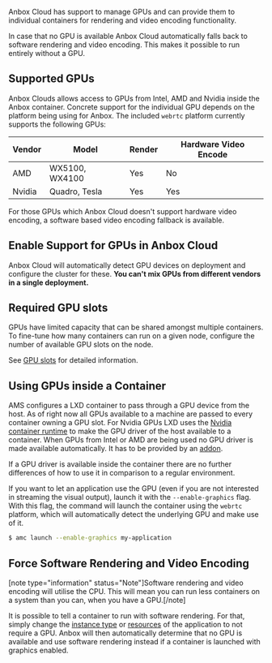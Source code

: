 Anbox Cloud has support to manage GPUs and can provide them to individual containers for rendering and video encoding functionality.

In case that no GPU is available Anbox Cloud automatically falls back to software rendering and video encoding. This makes it possible to run entirely without a GPU.

## Supported GPUs

Anbox Clouds allows access to GPUs from Intel, AMD and Nvidia inside the Anbox container. Concrete support for the individual GPU depends on the platform being using for Anbox. The included `webrtc` platform currently supports the following GPUs:

| Vendor | Model          | Render | Hardware Video Encode |
|--------|----------------|--------|-----------------------|
| AMD    | WX5100, WX4100 | Yes    | No                    |
| Nvidia | Quadro, Tesla  | Yes    | Yes                   |

For those GPUs which Anbox Cloud doesn't support hardware video encoding, a software based video encoding fallback is available.

## Enable Support for GPUs in Anbox Cloud

Anbox Cloud will automatically detect GPU devices on deployment and configure the cluster for these. **You can't mix GPUs from different vendors in a single deployment.**

## Required GPU slots

GPUs have limited capacity that can be shared amongst multiple containers. To fine-tune how many containers can run on a given node, configure the number of available GPU slots on the node.

See [GPU slots](https://discourse.ubuntu.com/t/capacity-planning/17765#gpu-slots) for detailed information.

## Using GPUs inside a Container

AMS configures a LXD container to pass through a GPU device from the host. As of right now all GPUs available to a machine are passed to every container owning a GPU slot. For Nvidia GPUs LXD uses the [Nvidia container runtime](https://github.com/NVIDIA/nvidia-container-runtime) to make the GPU driver of the host available to a container. When GPUs from Intel or AMD are being used no GPU driver is made available automatically. It has to be provided by an [addon](https://discourse.ubuntu.com/t/managing-addons/17759).

If a GPU driver is available inside the container there are no further differences of how to use it in comparison to a regular environment.

If you want to let an application use the GPU (even if you are not interested in streaming the visual output), launch it with the `--enable-graphics` flag. With this flag, the command will launch the container using the `webrtc` platform, which will automatically detect the underlying GPU and make use of it.

```bash
$ amc launch --enable-graphics my-application
```

## Force Software Rendering and Video Encoding

[note type="information" status="Note"]Software rendering and video encoding will utilise the CPU. This will mean you can run less containers on a system than you can, when you have a GPU.[/note]

It is possible to tell a container to run with software rendering. For that, simply change the [instance type](https://discourse.ubuntu.com/t/instance-types/17764) or [resources](https://discourse.ubuntu.com/t/configure-available-resources/24960) of the application to not require a GPU. Anbox will then automatically determine that no GPU is available and use software rendering instead if a container is launched with graphics enabled.
